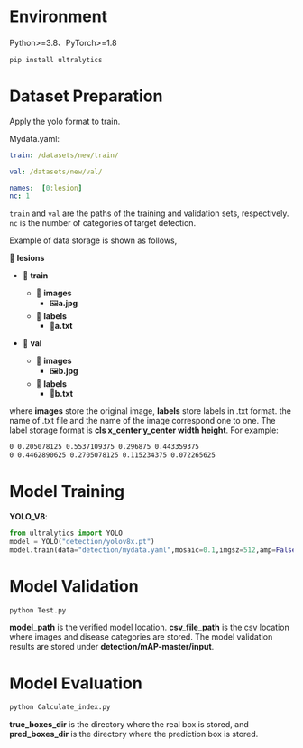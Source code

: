 # Environment

Python>=3.8、PyTorch>=1.8

```bash
pip install ultralytics
```

# Dataset Preparation

Apply the yolo format to train.

Mydata.yaml:

```yaml
train: /datasets/new/train/

val: /datasets/new/val/

names:  [0:lesion]
nc: 1
```

`train` and `val` are the paths of the training and validation sets, respectively. `nc` is the number of categories of target detection.

Example of  data storage is shown as follows,

📁 **lesions**

+ 📁 **train**
  + 📁 **images**
    +  🖼️**a.jpg**
  + 📁 **labels**
    + 📄**a.txt**

+ 📁 **val**
  + 📁 **images**
    +  🖼️**b.jpg**
  + 📁 **labels**
    + 📄**b.txt**

where **images** store the original image, **labels** store labels in .txt format. the name of .txt file and the name of the image correspond one to one. The label storage format is **cls x_center y_center width height**. For example:

```bash
0 0.205078125 0.5537109375 0.296875 0.443359375
0 0.4462890625 0.2705078125 0.115234375 0.072265625
```

# Model Training

**YOLO_V8**:

```python
from ultralytics import YOLO
model = YOLO("detection/yolov8x.pt")
model.train(data="detection/mydata.yaml",mosaic=0.1,imgsz=512,amp=False,epochs=200,warmup_epochs=0,batch=64,device=[0,1,2,3])
```

# Model Validation

```bash
python Test.py
```

**model_path** is the verified model location. **csv_file_path** is the csv location where images and disease categories are stored. The model validation results are stored under **detection/mAP-master/input**.

# Model Evaluation

```bash
python Calculate_index.py
```

**true_boxes_dir** is the directory where the real box is stored, and **pred_boxes_dir** is the directory where the prediction box is stored.